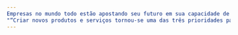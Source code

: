 ```yaml
---
Empresas no mundo todo estão apostando seu futuro em sua capacidade de inovação.: Cultura criativa é aquela em que cada colaborador se sente incentivado a sugerir ideias e onde há grande tolerância a falhas. Mas muitas empresas não tomam medidas para garantir que as condições estejam presentes. Em nossa pesquisa, 30% dos entrevistados disseram que em sua empresa falta uma cultura que incentive ideias novas de todos; 30% que falta uma cultura que permita falhas; e 34% que sua empresa não permite tempo para que os colaboradores testem seus próprios projetos. %).¨(THE ECONOMIST, 2015)
"“Criar novos produtos e serviços tornou-se uma das três prioridades para 54% das empresas que responderam nossa pesquisa, mais importante do que cortar custos ou investir em talentos. Mais de 2/3 (71%) aumentaram investimento em inovação nos últimos três anos e 1/4 (25%) o fez de maneira significante (definido como 20% ou mais). Essa tendência não mostra sinais de diminuição. Nos próximos três anos, espera-se que quase 1/3 (31%) aumente consideravelmente seus investimentos em inovação.” (THE ECONOMIST, 2015)": As empresas desejam criar uma cultura de experimentação, mas frequentemente não conseguem fazê-lo.
---
```

